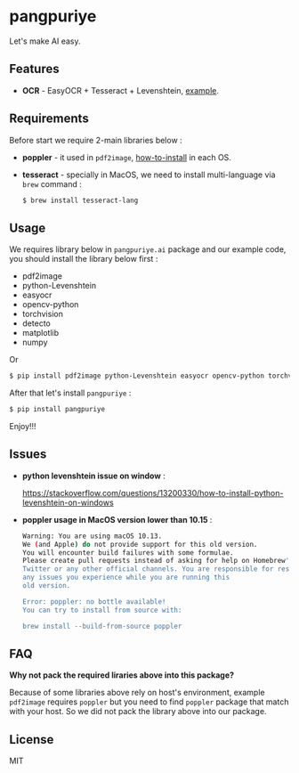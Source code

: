 # **pangpuriye**

Let's make AI easy.

## **Features**

 - **OCR** - EasyOCR + Tesseract + Levenshtein, [example](https://github.com/patharanordev/pangpuriye/blob/main/python/pangpuriye/example/ocr.ipynb).

## **Requirements**

Before start we require 2-main libraries below :
 - **poppler** - it used in `pdf2image`, [how-to-install](https://pypi.org/project/pdf2image/) in each OS.
 - **tesseract** - specially in MacOS, we need to install multi-language via `brew` command :
  
    ```bash
    $ brew install tesseract-lang
    ```

## **Usage**

We requires library below in `pangpuriye.ai` package and our example code, you should install the library below first  :
 - pdf2image
 - python-Levenshtein
 - easyocr
 - opencv-python
 - torchvision
 - detecto
 - matplotlib
 - numpy

Or

```bash
$ pip install pdf2image python-Levenshtein easyocr opencv-python torchvision detecto matplotlib numpy
```

After that let's install `pangpuriye` :

```bash
$ pip install pangpuriye
```

Enjoy!!!

## **Issues**

- **python levenshtein issue on window** :

    https://stackoverflow.com/questions/13200330/how-to-install-python-levenshtein-on-windows

 - **poppler usage in MacOS version lower than 10.15** :

    ```bash
    Warning: You are using macOS 10.13.
    We (and Apple) do not provide support for this old version.
    You will encounter build failures with some formulae.
    Please create pull requests instead of asking for help on Homebrew's GitHub,
    Twitter or any other official channels. You are responsible for resolving
    any issues you experience while you are running this
    old version.

    Error: poppler: no bottle available!
    You can try to install from source with:

    brew install --build-from-source poppler
    ```

## **FAQ**

**Why not pack the required liraries above into this package?**

Because of some libraries above rely on host's environment, example `pdf2image` requires `poppler` but you need to find `poppler` package that match with your host. So we did not pack the library above into our package.


## **License**

MIT